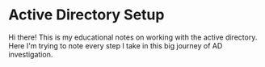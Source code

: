 # Active Directory Setup

Hi there! This is my educational notes on working with the active directory. Here I'm trying to note every step I take in this big journey of AD investigation.